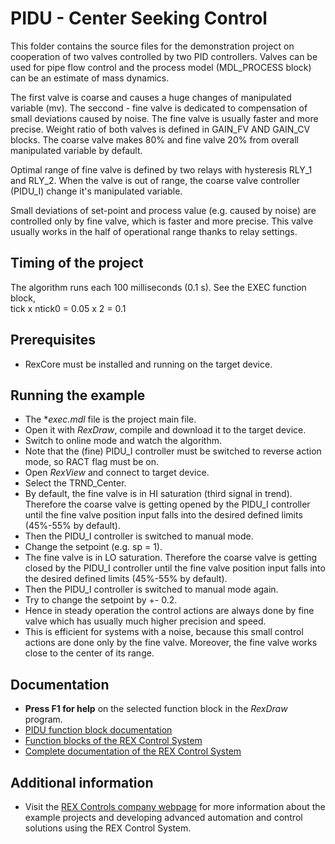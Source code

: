 ﻿PIDU - Center Seeking Control 
=============================

This folder contains the source files for the demonstration project on cooperation
of two valves controlled by two PID controllers. Valves can be used for pipe flow
control and the process model (MDL_PROCESS block) can be an estimate of mass
dynamics.

The first valve is coarse and causes a huge changes of manipulated variable (mv).
The seccond - fine valve is dedicated to compensation of small deviations caused
by noise. The fine valve is usually faster and more precise. Weight ratio of
both valves is defined in GAIN_FV AND GAIN_CV blocks. The coarse valve makes 80%
and fine valve 20% from overall manipulated variable by default.

Optimal range of fine valve is defined by two relays with hysteresis RLY_1 and
RLY_2. When the valve is out of range, the coarse valve controller (PIDU_I) change
it's manipulated variable.

Small deviations of set-point and process value (e.g. caused by noise) are 
controlled only by fine valve, which is faster and more precise. This valve usually 
works in the half of operational range thanks to relay settings. 

## Timing of the project ##

The algorithm runs each 100 milliseconds (0.1 s). See the EXEC function block,  
tick x ntick0 = 0.05 x 2 = 0.1 

## Prerequisites ##
- RexCore must be installed and running on the target device.

## Running the example ##
- The **exec.mdl* file is the project main file.
- Open it with *RexDraw*, compile and download it to the target device.
- Switch to online mode and watch the algorithm.
- Note that the (fine) PIDU_I controller must be switched to reverse action 
mode, so RACT flag must be on.
- Open *RexView* and connect to target device.
- Select the TRND_Center.
- By default, the fine valve is in HI saturation (third signal in trend). 
Therefore the coarse valve is getting opened by the PIDU_I controller until the 
fine valve position input falls into the desired defined limits (45%-55% by 
default). 
- Then the PIDU_I controller is switched to manual mode.
- Change the setpoint (e.g. sp = 1).
- The fine valve is in LO saturation. Therefore the coarse valve is getting 
closed by the PIDU_I controller until the fine valve position input falls into 
the desired defined limits (45%-55% by default).
- Then the PIDU_I controller is switched to manual mode again.
- Try to change the setpoint by +- 0.2.
- Hence in steady operation the control actions are always done by fine valve 
which has usually much higher precision and speed.
- This is efficient for systems with a noise, because this small control actions
are done only by the fine valve. Moreover, the fine valve works close to the 
center of its range. 

## Documentation ##

- **Press F1 for help** on the selected function block in the *RexDraw* program.
- [PIDU function block documentation](https://www.rexcontrols.com/media/2.50.1/doc/ENGLISH/MANUALS/BRef/PIDU.html)
- [Function blocks of the REX Control System](https://www.rexcontrols.com/media/2.50.1/doc/ENGLISH/MANUALS/BRef/BRef_ENG.html)
- [Complete documentation of the REX Control System](http://www.rexcontrols.com/documentation-and-support)

## Additional information ##

- Visit the [REX Controls company webpage](http://www.rexcontrols.com) 
for more information about the example projects and developing advanced 
automation and control solutions using the REX Control System.